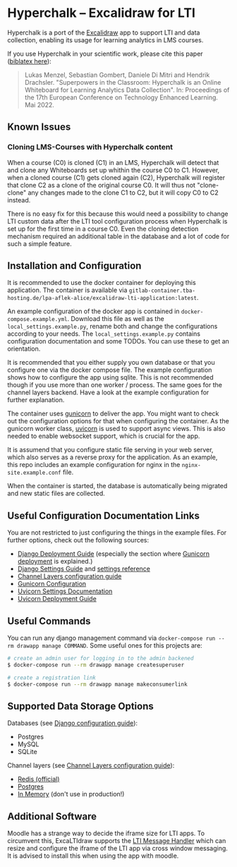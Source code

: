 # Hyperchalk – Excalidraw for LTI

Hyperchalk is a port of the [Excalidraw](https://excalidraw.com) app to support LTI and data
collection, enabling its usage for learning analytics in LMS courses.

If you use Hyperchalk in your scientific work, please cite this paper ([biblatex here][bib]):

> Lukas Menzel, Sebastian Gombert, Daniele Di Mitri and Hendrik Drachsler. "Superpowers in the
> Classroom: Hyperchalk is an Online Whiteboard for Learning Analytics Data Collection". In:
> Proceedings of the 17th European Conference on Technology Enhanced Learning. Mai 2022.

[bib]: https://github.com/Hyperchalk/Hyperchalk/blob/main/citation.bib

## Known Issues

### Cloning LMS-Courses with Hyperchalk content

When a course (C0) is cloned (C1) in an LMS, Hyperchalk will detect that and clone any Whiteboards
set up whithin the course C0 to C1. However, when a cloned course (C1) gets cloned again (C2),
Hyperchalk will register that clone C2 as a clone of the original course C0. It will thus not
"clone-clone" any changes made to the clone C1 to C2, but it will copy C0 to C2 instead.

There is no easy fix for this because this would need a possibility to change LTI custom data after
the LTI tool configuration process when Hyperchalk is set up for the first time in a course C0. Even
the cloning detection mechanism required an additional table in the database and a lot of code for
such a simple feature.

## Installation and Configuration

It is recommended to use the docker container for deploying this application. The container is
available via `gitlab-container.tba-hosting.de/lpa-aflek-alice/excalidraw-lti-application:latest`.

An example configuration of the docker app is contained in `docker-compose.example.yml`. Download
this file as well as the `local_settings.example.py`, rename both and change the configurations
according to your needs. The `local_settings.example.py` contains configuration documentation and
some TODOs. You can use these to get an orientation.

It is recommended that you either supply you own database or that you configure one via the docker
compose file. The example configuration shows how to configure the app using sqlite. This is not
recommended though if you use more than one worker / process. The same goes for the channel layers
backend. Have a look at the example configuration for further explanation.

The container uses [gunicorn](https://gunicorn.org/) to deliver the app. You might want to check
out the configuration options for that when configuring the container. As the gunicorn worker
class, [uvicorn](https://www.uvicorn.org/) is used to support async views. This is also needed to
enable websocket support, which is crucial for the app.

It is assumend that you configure static file serving in your web server, which also serves as a
reverse proxy for the application. As an example, this repo includes an example configuration for
nginx in the `nginx-site.example.conf` file.

When the container is started, the database is automatically being migrated and new static files are
collected.

## Useful Configuration Documentation Links

You are not restricted to just configuring the things in the example files. For further options,
check out the following sources:

- [Django Deployment Guide] (especially the section where [Gunicorn deployment] is explained.)
- [Django Settings Guide] and [settings reference]
- [Channel Layers configuration guide]
- [Gunicorn Configuration](https://docs.gunicorn.org/en/latest/configure.html)
- [Uvicorn Settings Documentation](https://www.uvicorn.org/settings/)
- [Uvicorn Deployment Guide](https://www.uvicorn.org/deployment/)

[Channel Layers configuration guide]: https://channels.readthedocs.io/en/stable/topics/channel_layers.html#configuration
[Django Deployment Guide]: https://docs.djangoproject.com/en/3.2/howto/deployment/
[Gunicorn deployment]: https://docs.djangoproject.com/en/3.2/howto/deployment/wsgi/gunicorn/
[Django Settings Guide]: https://docs.djangoproject.com/en/3.2/topics/settings/
[settings reference]: https://docs.djangoproject.com/en/3.2/ref/settings/

## Useful Commands

You can run any django management command via `docker-compose run --rm drawapp manage COMMAND`. Some
useful ones for this projects are:

```sh
# create an admin user for logging in to the admin backened
$ docker-compose run --rm drawapp manage createsuperuser

# create a registration link
$ docker-compose run --rm drawapp manage makeconsumerlink
```

## Supported Data Storage Options

Databases (see [Django configuration guide]):

- Postgres
- MySQL
- SQLite

Channel layers (see [Channel Layers configuration guide]):

- [Redis (official)](https://channels.readthedocs.io/en/stable/topics/channel_layers.html#redis-channel-layer)
- [Postgres](https://github.com/danidee10/channels_postgres/)
- [In Memory](https://channels.readthedocs.io/en/stable/topics/channel_layers.html#in-memory-channel-layer) (don't use in production!)

[Django configuration guide]: https://docs.djangoproject.com/en/4.0/ref/settings/#engine

## Additional Software

Moodle has a strange way to decide the iframe size for LTI apps. To circumvent this, ExcaLTIdraw
supports the [LTI Message Handler](https://moodle.org/plugins/ltisource_message_handler) which can
resize and configure the iframe of the LTI app via cross window messaging. It is advised to install
this when using the app with moodle.
